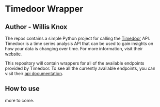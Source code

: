 # Timedoor Wrapper

## Author - Willis Knox

The repos contains a simple Python project for calling the [Timedoor](https://timedoor.io/) API. Timedoor is a time series analysis API that can be used to
gain insights on how your data is changing over time. For more information, visit their [website](https://timedoor.io/).

This repository will contain wrappers for all of the available endpoints provided by Timedoor. To see all the currently available endpoints, you can visit their [api documentation](https://timedoor.io/docs).

## How to use

more to come.
